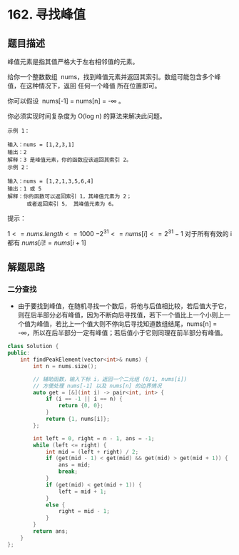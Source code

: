 # 162. 寻找峰值

## 题目描述

峰值元素是指其值严格大于左右相邻值的元素。

给你一个整数数组  nums，找到峰值元素并返回其索引。数组可能包含多个峰值，在这种情况下，返回 任何一个峰值 所在位置即可。

你可以假设  nums[-1] = nums[n] = -∞ 。

你必须实现时间复杂度为 O(log n) 的算法来解决此问题。

```
示例 1：

输入：nums = [1,2,3,1]
输出：2
解释：3 是峰值元素，你的函数应该返回其索引 2。
示例 2：

输入：nums = [1,2,1,3,5,6,4]
输出：1 或 5
解释：你的函数可以返回索引 1，其峰值元素为 2；
      或者返回索引 5， 其峰值元素为 6。
```

提示：

$1 <= nums.length <= 1000$
$-2^{31} <= nums[i] <= 2^{31} - 1$
对于所有有效的 i 都有 $nums[i] != nums[i + 1]$

## 解题思路

### 二分查找

- 由于要找到峰值，在随机寻找一个数后，将他与后值相比较，若后值大于它，则在后半部分必有峰值，因为不断向后寻找值，若下一个值比上一个小则上一个值为峰值，若比上一个值大则不停向后寻找知道数组结尾，nums[n] = -∞，所以在后半部分一定有峰值；若后值小于它则同理在前半部分有峰值。

```cpp
class Solution {
public:
    int findPeakElement(vector<int>& nums) {
        int n = nums.size();

        // 辅助函数，输入下标 i，返回一个二元组 (0/1, nums[i])
        // 方便处理 nums[-1] 以及 nums[n] 的边界情况
        auto get = [&](int i) -> pair<int, int> {
            if (i == -1 || i == n) {
                return {0, 0};
            }
            return {1, nums[i]};
        };

        int left = 0, right = n - 1, ans = -1;
        while (left <= right) {
            int mid = (left + right) / 2;
            if (get(mid - 1) < get(mid) && get(mid) > get(mid + 1)) {
                ans = mid;
                break;
            }
            if (get(mid) < get(mid + 1)) {
                left = mid + 1;
            }
            else {
                right = mid - 1;
            }
        }
        return ans;
    }
};

```

